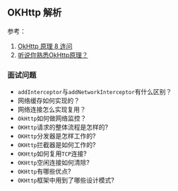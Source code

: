## OKHttp 解析

参考：

1. [OkHttp 原理 8 连问](https://juejin.cn/post/7020027832977850381)
2. [听说你熟悉OkHttp原理？](https://juejin.cn/post/6844904087788453896)

### 面试问题

- `addInterceptor`与`addNetworkInterceptor`有什么区别？
- 网络缓存如何实现的？
- 网络连接怎么实现复用？
- `OkHttp`如何做网络监控？
- `OKHttp`请求的整体流程是怎样的?
- `OKHttp`分发器是怎样工作的?
- `OKHttp`拦截器是如何工作的?
- `OKHttp`如何复用`TCP`连接?
- `OKHttp`空闲连接如何清除?
- `OKHttp`有哪些优点?
- `OKHttp`框架中用到了哪些设计模式?

